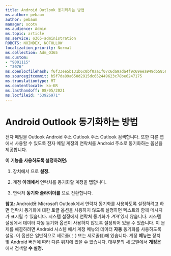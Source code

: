 ```yaml
---
title: Android Outlook 동기화하는 방법
ms.author: pebaum
author: pebaum
manager: scotv
ms.audience: Admin
ms.topic: article
ms.service: o365-administration
ROBOTS: NOINDEX, NOFOLLOW
localization_priority: Normal
ms.collection: Adm_O365
ms.custom:
- "9001115"
- "3076"
ms.openlocfilehash: f6f33ee5b131b6c0bf0aa1f07c6da9ada4f9c69eea949d55858f549b43ebd29a
ms.sourcegitcommit: b5f7da89a650d2915dc652449623c78be6247175
ms.translationtype: MT
ms.contentlocale: ko-KR
ms.lasthandoff: 08/05/2021
ms.locfileid: "53926971"
---
```

# <a name="how-does-outlook-sync-with-my-android-contacts"></a>Android Outlook 동기화하는 방법

전자 메일을 Outlook Android 주소 Outlook 주소 Outlook 검색합니다. 또한 다른 앱에서 사용할 수 있도록 전자 메일 계정의 연락처를 Android 주소로 동기화하는 옵션을 제공합니다. 
 
**이 기능을 사용하도록 설정하려면:**
 
1. 장치에서 으로 **설정.**

2. 계정 **아래에서** 연락처를 동기화할 계정을 탭합니다.

3. 연락처 **동기화 슬라이더를** 으로 전환합니다.
 
**참고:** Android용 Microsoft Outlook에서 연락처 동기화를 사용하도록 설정하려고 하면 연락처 동기화에 대한 토글 옵션을 사용하지 않도록 설정하면 텍스트와 함께 메시지가 표시될 수 있습니다. 시스템 설정에서 연락처 동기화가 *켜져* 있지 않습니다.  시스템 설정에서 데이터  자동 동기화 옵션이 사용하지 않도록 설정되어 있을 수 있습니다. 이 문제를 해결하려면  Android 시스템 에서 계정 메뉴의 데이터 **자동** 동기화를 사용하도록 설정.  이 옵션은 일반적으로 세로줄(⋮) 또는 세로줄(⫼)에 있습니다. 계정  **메뉴는** 장치 및 Android 버전에 따라 다른 위치에 있을 수 있습니다. 대부분의 새 모델에서 **계정은** 에서 검색할 **수 설정.**